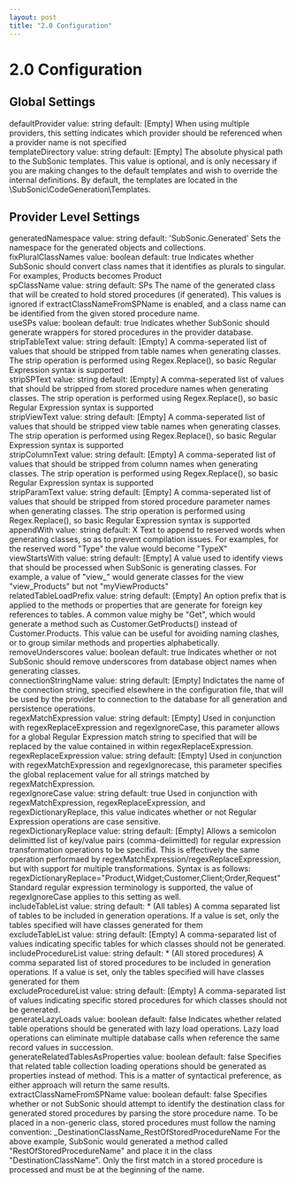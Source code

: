 ```yaml
---
layout: post
title: "2.0 Configuration"
---
```


# 2.0 Configuration



<h2>Global Settings</h2>

 
defaultProvider value: string default: [Empty] When using multiple providers, this setting indicates which provider should be referenced when a provider name is not specified  
templateDirectory value: string default: [Empty] The absolute physical path to the SubSonic templates. This value is optional, and is only necessary if you are making changes to the default templates and wish to override the internal definitions. By default, the templates are located in the \SubSonic\CodeGeneration\Templates.  

<h2>Provider Level Settings</h2>

  
generatedNamespace value: string default: 'SubSonic.Generated' Sets the namespace for the generated objects and collections.  
fixPluralClassNames value: boolean default: true Indicates whether SubSonic should convert class names that it identifies as plurals to singular. For examples, Products becomes Product  
spClassName value: string default: SPs The name of the generated class that will be created to hold stored procedures (if generated). This values is ignored if extractClassNameFromSPName is enabled, and a class name can be identified from the given stored procedure name.  
useSPs value: boolean default: true Indicates whether SubSonic should generate wrappers for stored procedures in the provider database.  
stripTableText value: string default: [Empty] A comma-seperated list of values that should be stripped from table names when generating classes. The strip operation is performed using Regex.Replace(), so basic Regular Expression syntax is supported  
stripSPText value: string default: [Empty] A comma-seperated list of values that should be stripped from stored procedure names when generating classes. The strip operation is performed using Regex.Replace(), so basic Regular Expression syntax is supported  
stripViewText value: string default: [Empty] A comma-seperated list of values that should be stripped view table names when generating classes. The strip operation is performed using Regex.Replace(), so basic Regular Expression syntax is supported  
stripColumnText value: string default: [Empty] A comma-seperated list of values that should be stripped from column names when generating classes. The strip operation is performed using Regex.Replace(), so basic Regular Expression syntax is supported  
stripParamText value: string default: [Empty] A comma-seperated list of values that should be stripped from stored procedure parameter names when generating classes. The strip operation is performed using Regex.Replace(), so basic Regular Expression syntax is supported  
appendWith value: string default: X Text to append to reserved words when generating classes, so as to prevent compilation issues. For examples, for the reserved word "Type" the value would become "TypeX"  
viewStartsWith value: string default: [Empty] A value used to identify views that should be processed when SubSonic is generating classes. For example, a value of "view_" would generate classes for the view "view_Products" but not "myViewProducts"  
relatedTableLoadPrefix value: string default: [Empty] An option prefix that is applied to the methods or properties that are generate for foreign key references to tables. A common value mighy be "Get", which would generate a method such as Customer.GetProducts() instead of Customer.Products. This value can be useful for avoiding naming clashes, or to group similar methods and properties alphabetically.  
removeUnderscores value: boolean default: true Indicates whether or not SubSonic should remove underscores from database object names when generating classes.  
connectionStringName value: string default: [Empty] Indictates the name of the connection string, specified elsewhere in the configuration file, that will be used by the provider to connection to the database for all generation and persistence operations.  
regexMatchExpression value: string default: [Empty] Used in conjunction with regexReplaceExpression and regexIgnoreCase, this parameter allows for a global Regular Expression match string to specified that will be replaced by the value contained in within regexReplaceExpression.  
regexReplaceExpression value: string default: [Empty] Used in conjunction with regexMatchExpression and regexIgnorecase, this parameter specifies the global replacement value for all strings matched by regexMatchExpression.  
regexIgnoreCase value: string default: true Used in conjunction with regexMatchExpression, regexReplaceExpression, and regexDictionaryReplace, this value indicates whether or not Regular Expression operations are case sensitive.  
regexDictionaryReplace value: string default: [Empty] Allows a semicolon delimitted list of key/value pairs (comma-delimitted) for regular expression transformation operations to be specifid. This is effectively the same operation performaed by regexMatchExpression/regexReplaceExpression, but with support for multiple transformations. Syntax is as follows:  regexDictionaryReplace="Product,Widget;Customer,Client;Order,Request"  Standard regular expression terminology is supported, the value of regexIgnoreCase applies to this setting as well.  
includeTableList value: string default: * (All tables) A comma separated list of tables to be included in generation operations. If a value is set, only the tables specified will have classes generated for them  
excludeTableList value: string default: [Empty] A comma-separated list of values indicating specific tables for which classes should not be generated.  
includeProcedureList value: string default: * (All stored procedures) A comma separated list of stored procedures to be included in generation operations. If a value is set, only the tables specified will have classes generated for them  
excludeProcedureList value: string default: [Empty] A comma-separated list of values indicating specific stored procedures for which classes should not be generated.  
generateLazyLoads value: boolean default: false Indicates whether related table operations should be generated with lazy load operations. Lazy load operations can eliminate multiple database calls when reference the same record values in succession.  
generateRelatedTablesAsProperties value: boolean default: false Specifies that related table collection loading operations should be generated as properties instead of method. This is a matter of syntactical preference, as either approach will return the same results.  
extractClassNameFromSPName value: boolean default: false Specifies whether or not SubSonic should attempt to identify the destination class for generated stored procedures by parsing the store procedure name. To be placed in a non-generic class, stored procedures must follow the naming convention:  _DestinationClassName_RestOfStoredProcedureName  For the above example, SubSonic would generated a method called "RestOfStoredProcedureName" and place it in the class "DestinationClassName". Only the first match in a stored procedure is processed and must be at the beginning of the name.

